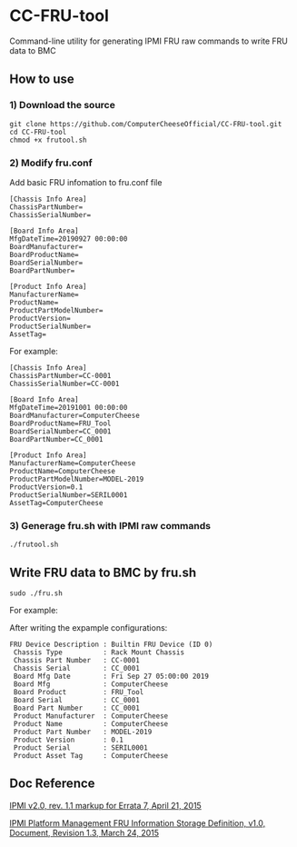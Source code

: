 # CC-FRU-tool
Command-line utility for generating IPMI FRU raw commands to write FRU data to BMC

## How to use

### 1) Download the source
```
git clone https://github.com/ComputerCheeseOfficial/CC-FRU-tool.git
cd CC-FRU-tool
chmod +x frutool.sh
```

### 2) Modify fru.conf
Add basic FRU infomation to fru.conf file
```
[Chassis Info Area]
ChassisPartNumber=
ChassisSerialNumber=

[Board Info Area]
MfgDateTime=20190927 00:00:00
BoardManufacturer=
BoardProductName=
BoardSerialNumber=
BoardPartNumber=

[Product Info Area]
ManufacturerName=
ProductName=
ProductPartModelNumber=
ProductVersion=
ProductSerialNumber=
AssetTag=
```
For example:
```
[Chassis Info Area]
ChassisPartNumber=CC-0001
ChassisSerialNumber=CC-0001

[Board Info Area]
MfgDateTime=20191001 00:00:00
BoardManufacturer=ComputerCheese
BoardProductName=FRU_Tool
BoardSerialNumber=CC_0001
BoardPartNumber=CC_0001

[Product Info Area]
ManufacturerName=ComputerCheese
ProductName=ComputerCheese
ProductPartModelNumber=MODEL-2019
ProductVersion=0.1
ProductSerialNumber=SERIL0001
AssetTag=ComputerCheese
```
### 3) Generage fru.sh with IPMI raw commands
```
./frutool.sh
```

## Write FRU data to BMC by fru.sh
```
sudo ./fru.sh
```
For example:

After writing the expample configurations:
```
FRU Device Description : Builtin FRU Device (ID 0)
 Chassis Type          : Rack Mount Chassis
 Chassis Part Number   : CC-0001
 Chassis Serial        : CC_0001
 Board Mfg Date        : Fri Sep 27 05:00:00 2019
 Board Mfg             : ComputerCheese
 Board Product         : FRU_Tool
 Board Serial          : CC_0001
 Board Part Number     : CC_0001
 Product Manufacturer  : ComputerCheese
 Product Name          : ComputerCheese
 Product Part Number   : MODEL-2019
 Product Version       : 0.1
 Product Serial        : SERIL0001
 Product Asset Tag     : ComputerCheese
```
## Doc Reference
[IPMI v2.0, rev. 1.1 markup for Errata 7, April 21, 2015](https://www.intel.com.tw/content/www/tw/zh/servers/ipmi/ipmi-intelligent-platform-mgt-interface-spec-2nd-gen-v2-0-spec-update.html)

[IPMI Platform Management FRU Information Storage Definition, v1.0, Document, Revision 1.3, March 24, 2015](https://www.intel.com.tw/content/www/tw/zh/servers/ipmi/ipmi-platform-mgt-fru-infostorage-def-v1-0-rev-1-3-spec-update.html)

